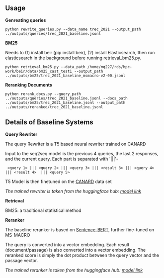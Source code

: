 ## Usage

**Genreating queries**
```
python rewrite_queries.py --data_name trec_2021 --output_path ../outputs/queries/trec_2021_baseline.jsonl
```

**BM25**

Needs to (1) install beir (pip install beir), (2) install Elasticsearch, then run elasticsearch in the background before running retrieval_bm25.py. 
```
python retrieval_bm25.py --data_path /home/mq227/rds/hpc-work/beir/data/bm25_cast_test1 --output_path ../outputs/bm25/trec_2021_baseline_msmacro-v2-00.jsonl
```

**Reranking Documents**
```
python rerank_docs.py --query_path ../outputs/queries/trec_2021_baseline.jsonl --docs_path ../outputs/bm25/trec_2021_baseline.jsonl --output_path ../outputs/reranked/trec_2021_baseline.jsonl
```


## Details of Baseline Systems


**Query Rewriter**

The query Rewriter is a T5 based neural rewriter trained on CANARD

Input to the seq2seq model is the previous 4 queries, the last 2 responses, and the current query. Each part is separated with '|||'-

```
 <query 1> ||| <query 2> ||| <query 3> ||| <result 3> ||| <query 4> ||| <result 4>  ||| <query 5>  
```

T5 Model is then finetuned on the [CANARD](http://users.umiacs.umd.edu/~jbg/docs/2019_emnlp_sequentialqa.pdf) data set 

*The trained rewriter is taken from the huggingface hub: [model link](https://huggingface.co/castorini/t5-base-canard)*

**Retrieval**

BM25: a traditional statistical method

**Reranker**

The baseline reranker is based on [Sentence-BERT](https://arxiv.org/abs/1908.10084), further fine-tuned on MS-MACRO 

The query is converted into a vector embedding. Each result (document/passage) is also converted into a vector embedding. The reranked score is simply the dot product between the query vector and the passage vector. 

*The trained reranker is taken from the huggingface hub: [model link](https://huggingface.co/sentence-transformers/msmarco-distilbert-dot-v5)*

